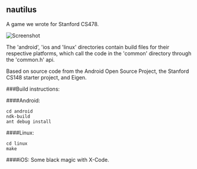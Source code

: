 nautilus
----------------------------------
A game we wrote for Stanford CS478.

![Screenshot](http://nicdahlquist.com/nautilus/img/screenshot0.png)

The 'android', 'ios and 'linux' directories contain build files for their
respective platforms, which call the code in the 'common' directory through
the 'common.h' api.

Based on source code from the Android Open Source Project, the Stanford CS148
starter project, and Eigen.


###Build instructions:

####Android:
```
cd android
ndk-build
ant debug install
```

####Linux:
```
cd linux
make
```

####iOS:
Some black magic with X-Code.
